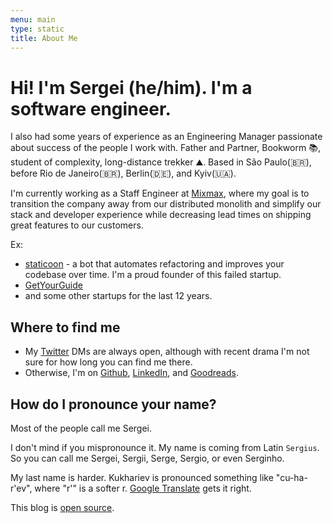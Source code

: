 ```yaml
---
menu: main
type: static
title: About Me
---
```


# Hi! I'm Sergei (he/him). I'm a software engineer.

I also had some years of experience as an Engineering Manager passionate about success of the people I work with. 
Father and Partner, Bookworm 📚, student of complexity, long-distance trekker ⛰. 
Based in São Paulo(🇧🇷), before Rio de Janeiro(🇧🇷), Berlin(🇩🇪), and Kyiv(🇺🇦).

I'm currently working as a Staff Engineer at [Mixmax](https://www.mixmax.com/), where my goal is to transition the 
company away from our distributed monolith and simplify our stack and developer experience while decreasing lead times 
on shipping great features to our customers.

Ex:
- [staticoon](https://staticoon.com) - a bot that automates refactoring and improves your codebase over time. I'm a
  proud founder of this failed startup.
- [GetYourGuide](https://inside.getyourguide.com/) 
- and some other startups for the last 12 years.

## Where to find me
* My [Twitter](https://twitter.com/sergei_tweets) DMs are always open, although with recent drama I'm not sure for how
  long you can find me there.
* Otherwise, I'm on [Github](https://github.com/sergekukharev/), [LinkedIn](https://www.linkedin.com/in/sergekukharev/), 
  and [Goodreads](https://www.goodreads.com/user/show/63030634-sergei-kukharev).

## How do I pronounce your name?
Most of the people call me Sergei.

I don't mind if you mispronounce it. My name is coming from Latin `Sergius`. So you can call me Sergei, Sergii, Serge, Sergio, or even Serginho.

My last name is harder. Kukhariev is pronounced something like "cu-ha-r'ev", where "r'" is a softer r.
[Google Translate](https://translate.google.com/?sl=uk&tl=en&text=%D0%BA%D1%83%D1%85%D0%B0%D1%80%D1%94%D0%B2&op=translate)
gets it right.


This blog is [open source](https://github.com/sergekukharev/sergeicodes). 
